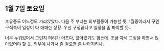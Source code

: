 ## 1월 7일 토요일

후유증도 어느정도 가라앉았다. 다음 주 부터는 외부활동이 가능할 듯.
1월중이라서 구인구직쪽이 일정이 다 애매한 상황.
우선 구정끝나고 일정을 좀 봐야할 듯..

너무 누워있어서 그런지 허리가 아프다, 앉아있기도 힘든데. 조금 자세 교정을 하면서 앉아있어야 할 듯.
외부에 나가서 좀 걸으면 좀 나아지려나.